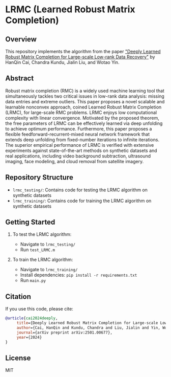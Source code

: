 # LRMC (Learned Robust Matrix Completion)

## Overview
This repository implements the algorithm from the paper ["Deeply Learned Robust Matrix Completion for Large-scale Low-rank Data Recovery"](https://arxiv.org/pdf/2501.00677) by HanQin Cai, Chandra Kundu, Jialin Liu, and Wotao Yin.

## Abstract
Robust matrix completion (RMC) is a widely used machine learning tool that simultaneously tackles two critical issues in low-rank data analysis: missing data entries and extreme outliers. This paper proposes a novel scalable and learnable nonconvex approach, coined Learned Robust Matrix Completion (LRMC), for large-scale RMC problems. LRMC enjoys low computational complexity with linear convergence. Motivated by the proposed theorem, the free parameters of LRMC can be effectively learned via deep unfolding to achieve optimum performance. Furthermore, this paper proposes a flexible feedforward-recurrent-mixed neural network framework that extends deep unfolding from fixed-number iterations to infinite iterations. The superior empirical performance of LRMC is verified with extensive experiments against state-of-the-art methods on synthetic datasets and real applications, including video background subtraction, ultrasound imaging, face modeling, and cloud removal from satellite imagery.

## Repository Structure
- `lrmc_testing/`: Contains code for testing the LRMC algorithm on synthetic datasets
- `lrmc_training/`: Contains code for training the LRMC algorithm on synthetic datasets

## Getting Started
1. To test the LRMC algorithm:
    - Navigate to `lrmc_testing/`
    - Run `test_LRMC.m`

2. To train the LRMC algorithm:
    - Navigate to `lrmc_training/`
    - Install dependencies: `pip install -r requirements.txt`
    - Run `main.py`

## Citation
If you use this code, please cite:
```bibtex
@article{cai2024deeply,
     title={Deeply Learned Robust Matrix Completion for Large-scale Low-rank Data Recovery},
     author={Cai, HanQin and Kundu, Chandra and Liu, Jialin and Yin, Wotao},
     journal={arXiv preprint arXiv:2501.00677},
     year={2024}
}
```

## License
MIT
